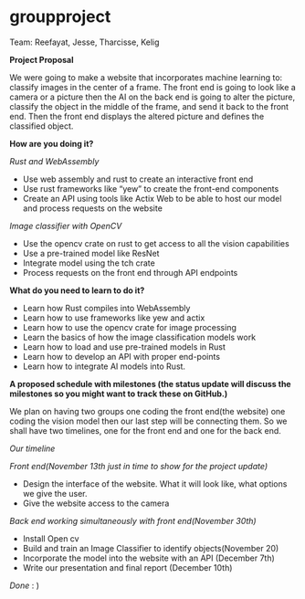 # groupproject

Team: Reefayat, Jesse, Tharcisse, Kelig

**Project Proposal**

We were going to make a website that incorporates machine learning to: classify images in the center of a frame. The front end is going to look like a camera or a picture then the AI on the back end is going to alter the picture, classify the object in the middle of the frame, and send it back to the front end. Then the front end displays the altered picture and defines the classified object. 

**How are you doing it?**

*Rust and WebAssembly*
- Use web assembly and rust to create an interactive front end
- Use rust frameworks like “yew” to create the front-end components
- Create an API using tools like Actix Web to be able to host our model and process requests on the website

*Image classifier with OpenCV*

- Use the opencv crate on rust to get access to all the vision capabilities
- Use a pre-trained model like ResNet
- Integrate model using the tch crate
- Process requests on the front end through API endpoints


**What do you need to learn to do it?**

- Learn how Rust compiles into WebAssembly 
- Learn how to use frameworks like yew and actix
- Learn how to use the opencv crate for image processing
- Learn the basics of how the image classification models work
- Learn how to load and use pre-trained models in Rust
- Learn how to develop an API with proper end-points
- Learn how to integrate AI models into Rust.


**A proposed schedule with milestones (the status update will discuss the milestones so you might want to track these on GitHub.)**

We plan on having two groups one coding the front end(the website) one coding the vision model then our last step will be connecting them. So we shall have two timelines, one for the front end and one for the back end.

*Our timeline*

*Front end(November 13th just in time to show for the project update)*
- Design the interface of the website. What it will look like, what options we give the user.
- Give the website access to the camera

*Back end working simultaneously with front end(November 30th)*

- Install Open cv
- Build and train an Image Classifier to identify objects(November 20)
- Incorporate the model into the website with an API (December 7th)
- Write our presentation and final report (December 10th)

*Done* : ) 







